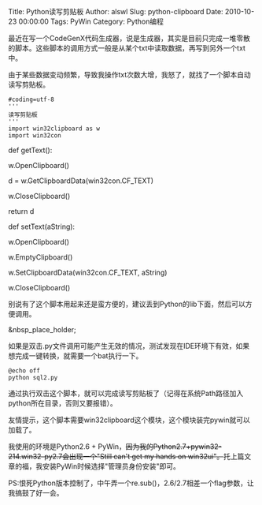 Title: Python读写剪贴板
Author: alswl
Slug: python-clipboard
Date: 2010-10-23 00:00:00
Tags: PyWin
Category: Python编程

最近在写一个CodeGenX代码生成器，说是生成器，其实是目前只完成一堆零散的脚本。这些脚本的调用方式一般是从某个txt中读取数据，再写到另外一个txt中。

由于某些数据变动频繁，导致我操作txt次数大增，我怒了，就找了一个脚本自动读写剪贴板。

    
    #coding=utf-8
    '''
    读写剪贴板
    '''
    import win32clipboard as w
    import win32con

def getText():

w.OpenClipboard()

d = w.GetClipboardData(win32con.CF_TEXT)

w.CloseClipboard()

return d

def setText(aString):

w.OpenClipboard()

w.EmptyClipboard()

w.SetClipboardData(win32con.CF_TEXT, aString)

w.CloseClipboard()

别说有了这个脚本用起来还是蛮方便的，建议丢到Python的lib下面，然后可以方便调用。

&nbsp_place_holder;

如果是双击.py文件调用可能产生无效的情况，测试发现在IDE环境下有效，如果想完成一键转换，就需要一个bat执行一下。

    
    @echo off
    python sql2.py

通过执行双击这个脚本，就可以完成读写剪贴板了（记得在系统Path路径加入python所在目录，否则又要报错）。

友情提示，这个脚本需要win32clipboard这个模块，这个模块装完pywin就可以加载了。

我使用的环境是Python2.6 +
PyWin，<strike>因为我的Python2.7+pywin32-214.win32-py2.7会出现一个"Still can't get my
hands on win32ui"。</strike>托上篇文章的福，我安装PyWin时候选择"管理员身份安装"即可。

PS:恨死Python版本控制了，中午弄一个re.sub()，2.6/2.7相差一个flag参数，让我搞鼓了好一会。


